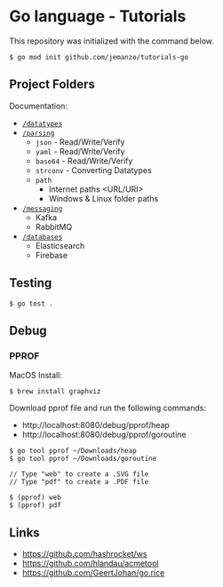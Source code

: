 # Go language - Tutorials

This repository was initialized with the command below.

```shell
$ go mod init github.com/jemanzo/tutorials-go
```

## Project Folders

Documentation:

- [`/datatypes`](./datatypes/README.md)
- [`/parsing`](./parsing/README.md)
  - `json` - Read/Write/Verify
  - `yaml` - Read/Write/Verify
  - `base64` - Read/Write/Verify
  - `strconv` - Converting Datatypes
  - `path`
    - Internet paths <URL/URI>
    - Windows & Linux folder paths
- [`/messaging`](./messaging/README.md)
  - Kafka
  - RabbitMQ
- [`/databases`](./databases/README.md)
  - Elasticsearch
  - Firebase

## Testing

```shell
$ go test .
```

## Debug

### PPROF

MacOS Install:

```shell
$ brew install graphviz
```

Download pprof file and run the following commands:

- http://localhost:8080/debug/pprof/heap
- http://localhost:8080/debug/pprof/goroutine

```shell
$ go tool pprof ~/Downloads/heap
$ go tool pprof ~/Downloads/goroutine

// Type "web" to create a .SVG file
// Type "pdf" to create a .PDF file

$ (pprof) web
$ (pprof) pdf
```

## Links

- https://github.com/hashrocket/ws
- https://github.com/hlandau/acmetool
- https://github.com/GeertJohan/go.rice
